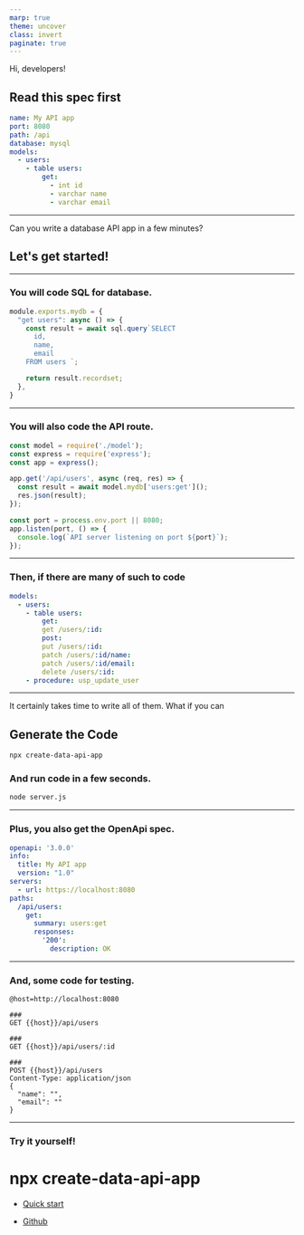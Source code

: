```yaml
---
marp: true
theme: uncover
class: invert
paginate: true
---
```

<style>
  section :is(pre,marp-pre)>code { padding: 0.8em 5.8em; }
</style>
Hi, developers!

## Read this spec first

```yaml
name: My API app
port: 8080
path: /api
database: mysql
models:
  - users:
    - table users:
        get:
          - int id
          - varchar name
          - varchar email
```
<!-- footer: press [space] to continue -->

---

Can you write a database API app in a few minutes?

## Let's get started!



---

### You will code SQL for database.


>

```javascript
module.exports.mydb = {
  "get users": async () => {
    const result = await sql.query`SELECT
      id,
      name,
      email
    FROM users `;

    return result.recordset;
  },
}
```

---

### You will also code the API route.

>

```javascript
const model = require('./model');
const express = require('express');
const app = express();

app.get('/api/users', async (req, res) => {
  const result = await model.mydb['users:get']();
  res.json(result);
});

const port = process.env.port || 8080;
app.listen(port, () => {
  console.log(`API server listening on port ${port}`);
});
```

---

### Then, if there are many of such to code

```yaml
models:
  - users:
    - table users:
        get:
        get /users/:id:
        post:
        put /users/:id:
        patch /users/:id/name:
        patch /users/:id/email:
        delete /users/:id:
    - procedure: usp_update_user
```

---

It certainly takes time to write all of them. What if you can

## Generate the Code

```bash
npx create-data-api-app
```

### And run code in a few seconds.

```bash
node server.js
```

---

### Plus, you also get the OpenApi spec.

>

```yaml
openapi: '3.0.0'
info:
  title: My API app
  version: "1.0"
servers:
  - url: https://localhost:8080
paths:
  /api/users:
    get:
      summary: users:get
      responses:
        '200':
          description: OK
```

---

### And, some code for testing.

```
@host=http://localhost:8080

###
GET {{host}}/api/users

###
GET {{host}}/api/users/:id

###
POST {{host}}/api/users
Content-Type: application/json
{
  "name": "",
  "email": ""
}
```

---

<!-- footer: the end -->

### Try it yourself!

# npx create-data-api-app

- [Quick start](quick-start.html)

- [Github](https://github.com/yysun/create-data-api-app/)

